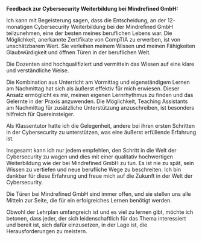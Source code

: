 **Feedback zur Cybersecurity Weiterbildung bei Mindrefined GmbH:**

Ich kann mit Begeisterung sagen, dass die Entscheidung, an der 12-monatigen Cybersecurity Weiterbildung bei der Mindrefined GmbH teilzunehmen, eine der besten meines beruflichen Lebens war. Die Möglichkeit, anerkannte Zertifikate von CompTIA zu erwerben, ist von unschätzbarem Wert. Sie verleihen meinem Wissen und meinen Fähigkeiten Glaubwürdigkeit und öffnen Türen in der beruflichen Welt.

Die Dozenten sind hochqualifiziert und vermitteln das Wissen auf eine klare und verständliche Weise. 

Die Kombination aus Unterricht am Vormittag und eigenständigem Lernen am Nachmittag hat sich als äußerst effektiv für mich erwiesen. Dieser Ansatz ermöglicht es mir, meinen eigenen Lernrhythmus zu finden und das Gelernte in der Praxis anzuwenden. Die Möglichkeit, Teaching Assistants am Nachmittag für zusätzliche Unterstützung anzuschreiben, ist besonders hilfreich für Quereinsteiger.

Als Klassentutor hatte ich die Gelegenheit, andere bei ihren ersten Schritten in der Cybersecurity zu unterstützen, was eine äußerst erfüllende Erfahrung ist.

Insgesamt kann ich nur jedem empfehlen, den Schritt in die Welt der Cybersecurity zu wagen und dies mit einer qualitativ hochwertigen Weiterbildung wie der bei Mindrefined GmbH zu tun. Es ist nie zu spät, sein Wissen zu vertiefen und neue berufliche Wege zu beschreiten. Ich bin dankbar für diese Erfahrung und freue mich auf die Zukunft in der Welt der Cybersecurity.

Die Türen bei Mindrefined GmbH sind immer offen, und sie stellen uns alle Mitteln zur Seite, die für ein erfolgreiches Lernen benötigt werden. 

Obwohl der Lehrplan umfangreich ist und es viel zu lernen gibt, möchte ich betonen, dass jeder, der sich leidenschaftlich für das Thema interessiert und bereit ist, sich dafür einzusetzen, in der Lage ist, die Herausforderungen zu meistern.